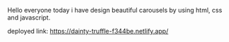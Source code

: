 
Hello everyone today i have design beautiful carousels by using html, css and javascript.


deployed link:  https://dainty-truffle-f344be.netlify.app/
